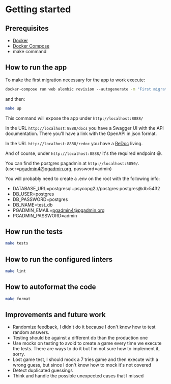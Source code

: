 # Getting started

## Prerequisites
- [Docker](https://docs.docker.com/docker-for-mac/install/) 
- [Docker Compose](https://docs.docker.com/compose/) 
- make command

## How to run the app

To make the first migration necessary for the app to work execute: 

```bash
docker-compose run web alembic revision --autogenerate -m "First migration"

```

and then:

```bash
make up
```

This command will expose the app under `http://localhost:8888/`

In the URL `http://localhost:8888/docs` you have a Swagger UI with the API documentation. There you'll have a link with the OpenAPI in json format.

In the URL `http://localhost:8888/redoc` you have a [ReDoc](https://github.com/Redocly/redoc) living.

And of course, under `http://localhost:8888/` it's the required endpoint 😀.

You can find the postgres pagadmin at `http://localhost:5050/`. (user=pgadmin4@pgadmin.org, password=admin)

You will probably need to create a .env on the root with the following info:

- DATABASE_URL=postgresql+psycopg2://postgres:postgres@db:5432
- DB_USER=postgres
- DB_PASSWORD=postgres
- DB_NAME=test_db
- PGADMIN_EMAIL=pgadmin4@pgadmin.org
- PGADMIN_PASSWORD=admin

## How run the tests

```bash
make tests
```

## How to run the configured linters
```bash
make lint
```

## How to autoformat the code
```bash
make format
```


## Improvements and future work
- Randomize feedback, I didn't do it because I don't know how to test random answers.
- Testing should be against a different db than the production one
- Use mocks on testing to avoid to create a game every time we execute the tests. There are ways to do it but I'm not sure how to implement it, sorry.
- Lost game test, I should mock a 7 tries game and then execute with a wrong guess, but since I don't know how to mock it's not covered
- Detect duplicated guessings
- Think and handle the possible unexpected cases that I missed
